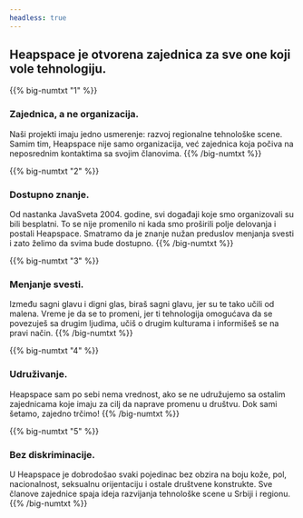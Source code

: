 ```yaml
---
headless: true
---
```


## Heapspace je otvorena zajednica za sve one koji vole tehnologiju.

{{% big-numtxt "1" %}}
### Zajednica, a ne organizacija.

Naši projekti imaju jedno usmerenje: razvoj regionalne tehnološke scene. Samim tim, Heapspace nije samo organizacija, već zajednica koja počiva na neposrednim kontaktima sa svojim članovima.
{{% /big-numtxt %}}

{{% big-numtxt "2" %}}
### Dostupno znanje.

Od nastanka JavaSveta 2004. godine, svi događaji koje smo organizovali su bili besplatni. To se nije promenilo ni kada smo proširili polje delovanja i postali Heapspace. Smatramo da je znanje nužan preduslov menjanja svesti i zato želimo da svima bude dostupno.
{{% /big-numtxt %}}

{{% big-numtxt "3" %}}
### Menjanje svesti.

Između sagni glavu i digni glas, biraš sagni glavu, jer su te tako učili od malena. Vreme je da se to promeni, jer ti tehnologija omogućava da se povezuješ sa drugim ljudima, učiš o drugim kulturama i informišeš se na pravi način.
{{% /big-numtxt %}}

{{% big-numtxt "4" %}}
### Udruživanje.

Heapspace sam po sebi nema vrednost, ako se ne udružujemo sa ostalim zajednicama koje imaju za cilj da naprave promenu u društvu. Dok sami šetamo, zajedno trčimo!
{{% /big-numtxt %}}

{{% big-numtxt "5" %}}
### Bez diskriminacije.

U Heapspace je dobrodošao svaki pojedinac bez obzira na boju kože, pol, nacionalnost, seksualnu orijentaciju i ostale društvene konstrukte. Sve članove zajednice spaja ideja razvijanja tehnološke scene u Srbiji i regionu.
{{% /big-numtxt %}}

